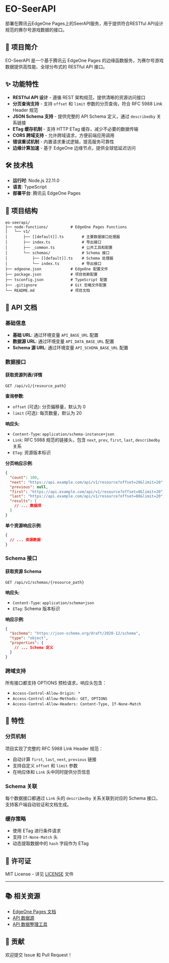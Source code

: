 # EO-SeerAPI

部署在腾讯云EdgeOne Pages上的SeerAPI服务，用于提供符合RESTful API设计规范的赛尔号游戏数据的接口。

## 📖 项目简介

EO-SeerAPI 是一个基于腾讯云 EdgeOne Pages 的边缘函数服务，为赛尔号游戏数据提供高性能、全球分布式的 RESTful API 接口。
## ✨ 功能特性

- **RESTful API 设计** - 遵循 REST 架构规范，提供清晰的资源访问接口
- **分页查询支持** - 支持 `offset` 和 `limit` 参数的分页查询，符合 RFC 5988 Link Header 规范
- **JSON Schema 支持** - 提供完整的 API Schema 定义，通过 `describedby` 关系链接
- **ETag 缓存机制** - 支持 HTTP ETag 缓存，减少不必要的数据传输
- **CORS 跨域支持** - 允许跨域请求，方便前端应用调用
- **错误重试机制** - 内置请求重试逻辑，提高服务可靠性
- **边缘计算加速** - 基于 EdgeOne 边缘节点，提供全球低延迟访问

## 🛠 技术栈

- **运行时**: Node.js 22.11.0
- **语言**: TypeScript
- **部署平台**: 腾讯云 EdgeOne Pages

## 📁 项目结构

```
eo-seerapi/
├── node-functions/          # EdgeOne Pages Functions
│   └── v1/
│       ├── [[default]].ts        # 主要数据接口处理器
│       ├── index.ts              # 导出接口
│       ├── _common.ts            # 公共工具和配置
│       └── schemas/              # Schema 接口
│           ├── [[default]].ts    # Schema 处理器
│           └── index.ts          # 导出接口
├── edgeone.json             # EdgeOne 配置文件
├── package.json             # 项目依赖配置
├── tsconfig.json            # TypeScript 配置
├── .gitignore               # Git 忽略文件配置
└── README.md                # 项目文档
```

## 🔌 API 文档

### 基础信息

- **基础 URL**: 通过环境变量 `API_BASE_URL` 配置
- **数据源 URL**: 通过环境变量 `API_DATA_BASE_URL` 配置
- **Schema 源 URL**: 通过环境变量 `API_SCHEMA_BASE_URL` 配置

### 数据接口

#### 获取资源列表/详情

```http
GET /api/v1/{resource_path}
```

**查询参数**:
- `offset` (可选): 分页偏移量，默认为 0
- `limit` (可选): 每页数量，默认为 20

**响应头**:
- `Content-Type`: `application/schema-instance+json`
- `Link`: RFC 5988 规范的链接头，包含 `next`, `prev`, `first`, `last`, `describedby` 关系
- `ETag`: 资源版本标识

**分页响应示例**:
```json
{
  "count": 100,
  "next": "https://api.example.com/api/v1/resource?offset=20&limit=20",
  "previous": null,
  "first": "https://api.example.com/api/v1/resource?offset=0&limit=20",
  "last": "https://api.example.com/api/v1/resource?offset=80&limit=20",
  "results": [
    // ... 数据项
  ]
}
```

**单个资源响应示例**:
```json
{
  // ... 资源数据
}
```

### Schema 接口

#### 获取资源 Schema

```http
GET /api/v1/schemas/{resource_path}
```

**响应头**:
- `Content-Type`: `application/schema+json`
- `ETag`: Schema 版本标识

**响应示例**:
```json
{
  "$schema": "https://json-schema.org/draft/2020-12/schema",
  "type": "object",
  "properties": {
    // ... Schema 定义
  }
}
```

### 跨域支持

所有接口都支持 OPTIONS 预检请求，响应头包含：
- `Access-Control-Allow-Origin: *`
- `Access-Control-Allow-Methods: GET, OPTIONS`
- `Access-Control-Allow-Headers: Content-Type, If-None-Match`

## 📝 特性

### 分页机制

项目实现了完整的 RFC 5988 Link Header 规范：
- 自动计算 `first`, `last`, `next`, `previous` 链接
- 支持自定义 `offset` 和 `limit` 参数
- 在响应体和 `Link` 头中同时提供分页信息

### Schema 关联

每个数据接口都通过 `Link` 头的 `describedby` 关系关联到对应的 Schema 接口，支持客户端自动验证和文档生成。

### 缓存策略

- 使用 ETag 进行条件请求
- 支持 `If-None-Match` 头
- 动态提取数据中的 `hash` 字段作为 ETag

## 📄 许可证

MIT License - 详见 [LICENSE](LICENSE) 文件

---

## 📚 相关资源

- [EdgeOne Pages 文档](https://cloud.tencent.com/document/product/1552)
- [API 数据源](https://github.com/SeerAPI/api-data)
- [API 数据整理工具](https://github.com/SeerAPI/solaris)

## 🤝 贡献

欢迎提交 Issue 和 Pull Request！
